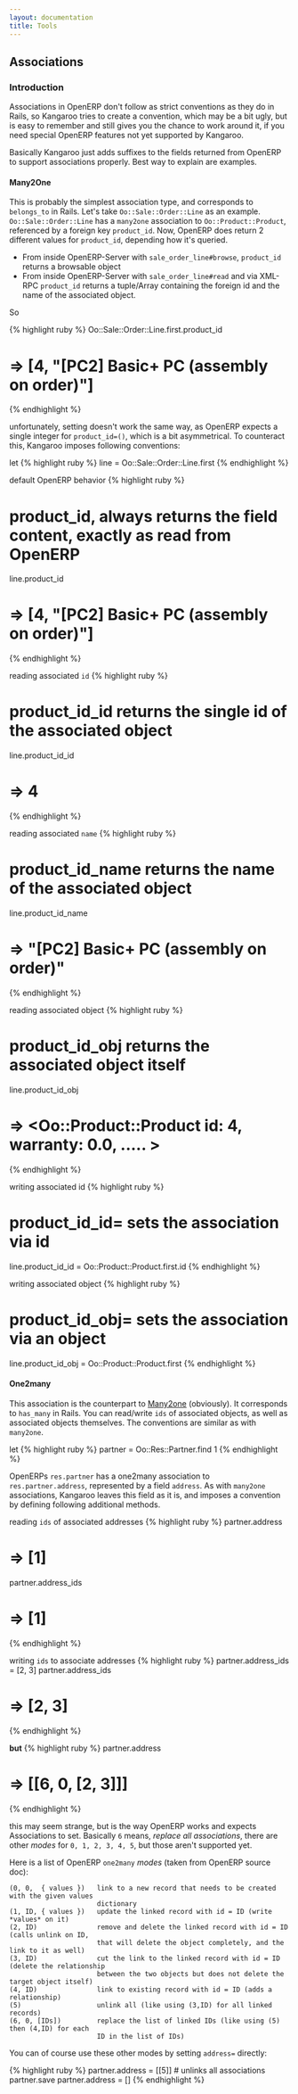 ```yaml
---
layout: documentation
title: Tools
---
```


Associations
------------

### Introduction

Associations in OpenERP don't follow as strict conventions as they do in Rails, so Kangaroo tries to create a convention, which may be a bit ugly, but is easy to remember and still gives you the chance to work around it, if you need special OpenERP features not yet supported by Kangaroo. 

Basically Kangaroo just adds suffixes to the fields returned from OpenERP to support associations properly. Best way to explain are examples.

#### Many2One

This is probably the simplest association type, and corresponds to `belongs_to` in Rails. Let's take `Oo::Sale::Order::Line` as an example. `Oo::Sale::Order::Line` has a `many2one` association to `Oo::Product::Product`, referenced by a foreign key `product_id`. Now, OpenERP does return 2 different values for `product_id`, depending how it's queried.

* From inside OpenERP-Server with `sale_order_line#browse`, `product_id` returns a browsable object
* From inside OpenERP-Server with `sale_order_line#read` and via XML-RPC `product_id` returns a tuple/Array
  containing the foreign id and the name of the associated object.
  
So

{% highlight ruby %}
Oo::Sale::Order::Line.first.product_id
# => [4, "[PC2] Basic+ PC (assembly on order)"]
{% endhighlight %}

unfortunately, setting doesn't work the same way, as OpenERP expects a single integer for `product_id=()`,
which is a bit asymmetrical. To counteract this, Kangaroo imposes following conventions:

let
{% highlight ruby %}
line = Oo::Sale::Order::Line.first
{% endhighlight %}

default OpenERP behavior
{% highlight ruby %}
# product_id, always returns the field content, exactly as read from OpenERP
line.product_id
# => [4, "[PC2] Basic+ PC (assembly on order)"]
{% endhighlight %}

reading associated `id`
{% highlight ruby %}
# product_id_id returns the single id of the associated object
line.product_id_id
# => 4
{% endhighlight %}

reading associated `name`
{% highlight ruby %}
# product_id_name returns the name of the associated object
line.product_id_name
# => "[PC2] Basic+ PC (assembly on order)"
{% endhighlight %}

reading associated object
{% highlight ruby %}
# product_id_obj returns the associated object itself
line.product_id_obj
# => <Oo::Product::Product id: 4, warranty: 0.0, ..... > 
{% endhighlight %}

writing associated id
{% highlight ruby %}
# product_id_id= sets the association via id
line.product_id_id = Oo::Product::Product.first.id
{% endhighlight %}

writing associated object
{% highlight ruby %}
# product_id_obj= sets the association via an object
line.product_id_obj = Oo::Product::Product.first
{% endhighlight %}


#### One2many

This association is the counterpart to [Many2one](#many2one) (obviously). It corresponds to `has_many` in Rails. You can read/write `ids` of associated objects, as well as associated objects themselves. The conventions are similar as with `many2one`.

let
{% highlight ruby %}
partner = Oo::Res::Partner.find 1
{% endhighlight %}

OpenERPs `res.partner` has a one2many association to `res.partner.address`, represented by a field `address`. As with `many2one` associations, Kangaroo leaves this field as it is, and imposes a convention by defining following additional methods.

reading `ids` of associated addresses
{% highlight ruby %}
partner.address
# => [1]
partner.address_ids
# => [1]
{% endhighlight %}

writing `ids` to associate addresses
{% highlight ruby %}
partner.address_ids = [2, 3]
partner.address_ids
# => [2, 3]
{% endhighlight %} 

**but**
{% highlight ruby %}
partner.address
# => [[6, 0, [2, 3]]]
{% endhighlight %}

this may seem strange, but is the way OpenERP works and expects Associations to set. Basically `6` means, *replace all associations*, there are other *modes* for `0, 1, 2, 3, 4, 5`, but those aren't supported yet. 

Here is a list of OpenERP `one2many` *modes* (taken from OpenERP source doc):

    (0, 0,  { values })   link to a new record that needs to be created with the given values 
                          dictionary
    (1, ID, { values })   update the linked record with id = ID (write *values* on it)
    (2, ID)               remove and delete the linked record with id = ID (calls unlink on ID, 
                          that will delete the object completely, and the link to it as well)
    (3, ID)               cut the link to the linked record with id = ID (delete the relationship 
                          between the two objects but does not delete the target object itself)
    (4, ID)               link to existing record with id = ID (adds a relationship)
    (5)                   unlink all (like using (3,ID) for all linked records)
    (6, 0, [IDs])         replace the list of linked IDs (like using (5) then (4,ID) for each 
                          ID in the list of IDs)
    
You can of course use these other modes by setting `address=` directly:

{% highlight ruby %}
partner.address = [[5]] # unlinks all associations
partner.save
partner.address = []
{% endhighlight %}

